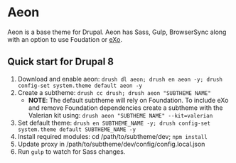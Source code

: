 # Aeon

Aeon is a base theme for Drupal. Aeon has Sass, Gulp, BrowserSync along with an option to use Foudation or [eXo](#).

## Quick start for Drupal 8

1. Download and enable aeon: `drush dl aeon; drush en aeon -y; drush config-set system.theme default aeon -y`
2. Create a subtheme: `drush cc drush; drush aeon "SUBTHEME NAME"` 
    * **NOTE**: The default subtheme will rely on Foundation. To include eXo and remove Foundation dependencies create a subtheme with the Valerian kit using: `drush aeon "SUBTHEME NAME" --kit=valerian`
3. Set default theme: `drush en SUBTHEME_NAME -y; drush config-set system.theme default SUBTHEME_NAME -y`
4. Install required modules: cd /path/to/subtheme/dev; `npm install`
5. Update proxy in /path/to/subtheme/dev/config/config.local.json
6. Run `gulp` to watch for Sass changes.

